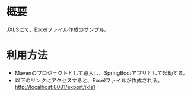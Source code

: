 # 概要
JXLSにて、Excelファイル作成のサンプル。
# 利用方法

- Mavenのプロジェクトとして導入し、SpringBootアプリとして起動する。  
- 以下のリンクにアクセスすると、Excelファイルが作成される。  
[http://localhost:8081/export/jxls1](http://localhost:8081/export/jxls1)
